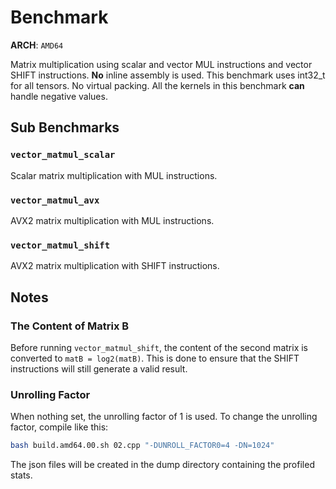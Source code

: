 # Benchmark
**ARCH**: `AMD64`

Matrix multiplication using scalar and vector MUL instructions and vector SHIFT instructions. **No** inline assembly is used.
This benchmark uses int32_t for all tensors. No virtual packing.
All the kernels in this benchmark **can** handle negative values.

## Sub Benchmarks
### `vector_matmul_scalar`
Scalar matrix multiplication with MUL instructions.
### `vector_matmul_avx`
AVX2 matrix multiplication with MUL instructions.
### `vector_matmul_shift`
AVX2 matrix multiplication with SHIFT instructions.

## Notes
### The Content of Matrix B
Before running `vector_matmul_shift`, the content of the second matrix is converted to `matB = log2(matB)`.
This is done to ensure that the SHIFT instructions will still generate a valid result.

### Unrolling Factor
When nothing set, the unrolling factor of 1 is used. To change the unrolling factor, compile like this:  
```bash
bash build.amd64.00.sh 02.cpp "-DUNROLL_FACTOR0=4 -DN=1024"
```
The json files will be created in the dump directory containing the profiled stats.
